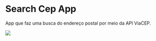 # Search Cep App

App que faz uma busca do endereço postal por meio da API ViaCEP.

<img src="https://github.com/lucivandosousa/search-cep-app/assets/14998480/c59bf477-724b-4445-a22c-8ff071c36cfa"/>
